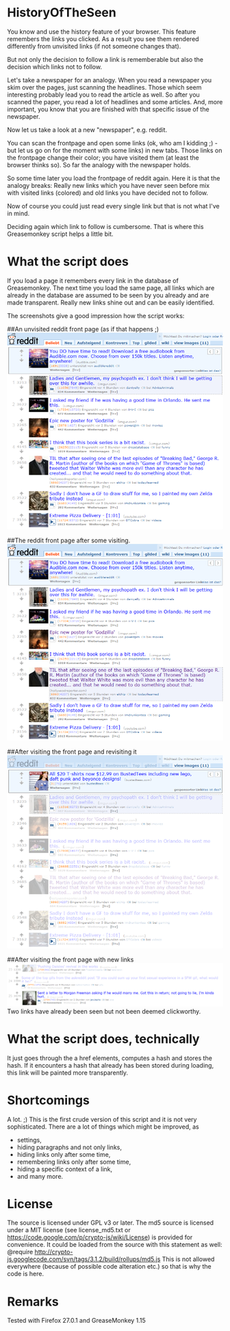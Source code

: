 HistoryOfTheSeen
================

You know and use the history feature of your browser. This feature remembers the links you clicked. As a result you see them rendered differently from unvisited links (if not someone changes that).

But not only the decision to follow a link is rememberable but also the decision which links not to follow. 

Let's take a newspaper for an analogy. When you read a newspaper you skim over the pages, just scanning the headlines. Those which seem interesting probably lead you to read the article as well. So after you scanned the paper, you read a lot of headlines and some articles. And, more important, you know that you are finished with that specific issue of the newspaper.

Now let us take a look at a new "newspaper", e.g. reddit.

You can scan the frontpage and open some links (ok, who am I kidding ;) - but let us go on for the moment with some links) in new tabs. Those links on the frontpage change their color; you have visited them (at least the browser thinks so). So far the analogy with the newspaper holds.

So some time later you load the frontpage of reddit again. Here it is that the analogy breaks: Really new links which you have never seen before mix with visited links (colored) and old links you have decided not to follow.

Now of course you could just read every single link but that is not what I've in mind.

Deciding again which link to follow is cumbersome. That is where this Greasemonkey script helps a little bit.

# What the script does
If you load a page it remembers every link in the database of Greasemonkey. The next time you load the same page, all links which are already in the database are assumed to be seen by you already and are made transparent. Really new links shine out and can be easily identified.

The screenshots give a good impression how the script works:

##An unvisited reddit front page (as if that happens ;)
![Reddit unvisited](doc/assets/reddit1.png "Reddit unvisited")

##The reddit front page after some visiting.
![Reddit visited](doc/assets/reddit2.png "Reddit visited")

##After visiting the front page and revisiting it
![Reddit seen](doc/assets/reddit3.png "Reddit seen")

##After visiting the front page with new links
![Reddit seen with new link](doc/assets/reddit4.png "Reddit seen with new link")
Two links have already been seen but not been deemed clickworthy.

# What the script does, technically
It just goes through the a href elements, computes a hash and stores the hash. If it encounters a hash that already has been stored during loading, this link will be painted more transparently.

# Shortcomings

A lot. ;) This is the first crude version of this script and it is not very sophisticated. There are a lot of things which might be improved, as

* settings,
* hiding paragraphs and not only links,
* hiding links only after some time,
* remembering links only after some time,
* hiding a specific context of a link,
* and many more.

# License
The source is licensed under GPL v3 or later.
The md5 source is licensed under a MIT license (see license_md5.txt or 
<https://code.google.com/p/crypto-js/wiki/License>) is provided for convenience.
It could be loaded from the source with this statement as well:
@require http://crypto-js.googlecode.com/svn/tags/3.1.2/build/rollups/md5.js
This is not allowed everywhere (because of possible code alteration etc.) so that is why 
the code is here. 

# Remarks
Tested with Firefox 27.0.1 and GreaseMonkey 1.15
